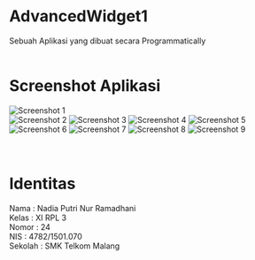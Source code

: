 # AdvancedWidget1
Sebuah Aplikasi yang dibuat secara Programmatically 
<br>
<br>
# Screenshot Aplikasi <br>
![Screenshot 1](https://github.com/nadiaputrinurramadhani/AdvancedWidget1/blob/master/Screenshot_2017_1_8_13_58_21.png)<br> 
![Screenshot 2](https://github.com/nadiaputrinurramadhani/AdvancedWidget1/blob/master/Screenshot_2017_1_8_14_13_34.png)
![Screenshot 3](https://github.com/nadiaputrinurramadhani/AdvancedWidget1/blob/master/Screenshot_2017_1_8_14_53_34.png)
![Screenshot 4](https://github.com/nadiaputrinurramadhani/AdvancedWidget1/blob/master/Screenshot_2017_1_8_14_53_44.png)
![Screenshot 5](https://github.com/nadiaputrinurramadhani/AdvancedWidget1/blob/master/Screenshot_2017_1_8_15_10_34.png)<br> 
![Screenshot 6](https://github.com/nadiaputrinurramadhani/AdvancedWidget1/blob/master/Screenshot_2017_1_8_15_32_43.png)
![Screenshot 7](https://github.com/nadiaputrinurramadhani/AdvancedWidget1/blob/master/Screenshot_2017_1_9_20_18_27.png) 
![Screenshot 8](https://github.com/nadiaputrinurramadhani/AdvancedWidget1/blob/master/Screenshot_2017_1_9_20_51_36.png)
![Screenshot 9](https://github.com/nadiaputrinurramadhani/AdvancedWidget1/blob/master/Screenshot_2017_1_9_21_52_35.png)<br> 
<br> 
<br> 
# Identitas 
Nama : Nadia Putri Nur Ramadhani <br>
Kelas : XI RPL 3 <br>
Nomor : 24 <br>
NIS : 4782/1501.070 <br>
Sekolah : SMK Telkom Malang <br>

